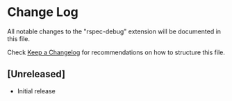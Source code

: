 # Change Log

All notable changes to the "rspec-debug" extension will be documented in this file.

Check [Keep a Changelog](http://keepachangelog.com/) for recommendations on how to structure this file.

## [Unreleased]

- Initial release